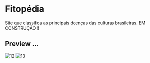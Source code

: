 # Fitopédia
Site que classifica as principais doenças das culturas brasileiras.  EM CONSTRUÇÂO  !!
## Preview ...


![12](https://user-images.githubusercontent.com/48594322/99001770-3300cd00-251a-11eb-9218-1474b7d25a60.png)
![13](https://user-images.githubusercontent.com/48594322/99001776-36945400-251a-11eb-991b-be1b8d324d83.png)

